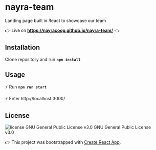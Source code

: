 # nayra-team 

 Landing page built in React to showcase our team
 
:point_right: Live on **https://nayracoop.github.io/nayra-team/** :point_left: 

## Installation

Clone repository and run **`npm install`**

## Usage

 :zap: Run **`npm run start`**

 :zap: Enter http://localhost:3000/

## License
<img src="https://img.shields.io/badge/license-GPL--3-brightgreen" alt="license GNU General Public License v3.0">   GNU General Public License v3.0

:point_right: This project was bootstrapped with [Create React App](https://github.com/facebook/create-react-app).
